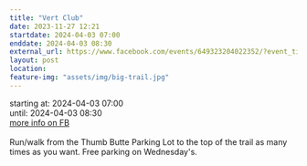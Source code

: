 ```yaml
---
title: "Vert Club"
date: 2023-11-27 12:21
startdate: 2024-04-03 07:00
enddate: 2024-04-03 08:30
external_url: https://www.facebook.com/events/649323204022352/?event_time_id=649324554022217
layout: post
location: 
feature-img: "assets/img/big-trail.jpg"
---
```


starting at: 2024-04-03 07:00<br>until: 2024-04-03 08:30<br><a href="https://www.facebook.com/events/649323204022352/?event_time_id=649324554022217">more info on FB</a><br><br>Run/walk from the Thumb Butte Parking Lot to the top of the trail as many times as you want.  Free parking on Wednesday's.<br>
  <br>
  

